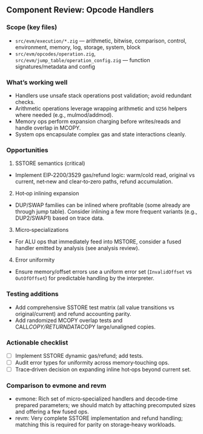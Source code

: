 ## Component Review: Opcode Handlers

### Scope (key files)

- `src/evm/execution/*.zig` — arithmetic, bitwise, comparison, control, environment, memory, log, storage, system, block
- `src/evm/opcodes/operation.zig`, `src/evm/jump_table/operation_config.zig` — function signatures/metadata and config

### What’s working well

- Handlers use unsafe stack operations post validation; avoid redundant checks.
- Arithmetic operations leverage wrapping arithmetic and `U256` helpers where needed (e.g., mulmod/addmod).
- Memory ops perform expansion charging before writes/reads and handle overlap in MCOPY.
- System ops encapsulate complex gas and state interactions cleanly.

### Opportunities

1) SSTORE semantics (critical)
- Implement EIP‑2200/3529 gas/refund logic: warm/cold read, original vs current, net‑new and clear‑to‑zero paths, refund accumulation.

2) Hot‑op inlining expansion
- DUP/SWAP families can be inlined where profitable (some already are through jump table). Consider inlining a few more frequent variants (e.g., DUP2/SWAP1) based on trace data.

3) Micro‑specializations
- For ALU ops that immediately feed into MSTORE, consider a fused handler emitted by analysis (see analysis review).

4) Error uniformity
- Ensure memory/offset errors use a uniform error set (`InvalidOffset` vs `OutOfOffset`) for predictable handling by the interpreter.

### Testing additions

- Add comprehensive SSTORE test matrix (all value transitions vs original/current) and refund accounting parity.
- Add randomized MCOPY overlap tests and CALL*COPY/RETURNDATA*COPY large/unaligned copies.

### Actionable checklist

- [ ] Implement SSTORE dynamic gas/refund; add tests.
- [ ] Audit error types for uniformity across memory‑touching ops.
- [ ] Trace‑driven decision on expanding inline hot‑ops beyond current set.

### Comparison to evmone and revm

- evmone: Rich set of micro‑specialized handlers and decode‑time prepared parameters; we should match by attaching precomputed sizes and offering a few fused ops.
- revm: Very complete SSTORE implementation and refund handling; matching this is required for parity on storage‑heavy workloads.


